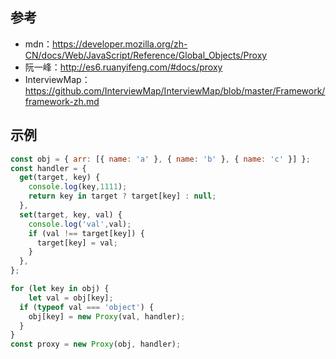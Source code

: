 
## 参考
  - mdn：https://developer.mozilla.org/zh-CN/docs/Web/JavaScript/Reference/Global_Objects/Proxy
  - 阮一峰：http://es6.ruanyifeng.com/#docs/proxy
  - InterviewMap：https://github.com/InterviewMap/InterviewMap/blob/master/Framework/framework-zh.md

## 示例
```js
const obj = { arr: [{ name: 'a' }, { name: 'b' }, { name: 'c' }] };
const handler = {
  get(target, key) {
    console.log(key,1111);
    return key in target ? target[key] : null;
  },
  set(target, key, val) {
    console.log('val',val);
    if (val !== target[key]) {
      target[key] = val;
    }
  },
};

for (let key in obj) {
    let val = obj[key];
  if (typeof val === 'object') {
    obj[key] = new Proxy(val, handler);
  }
}
const proxy = new Proxy(obj, handler);
```

